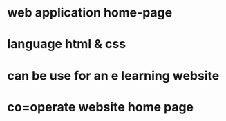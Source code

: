 # web application home-page
# language html & css
# can be use for an e learning website
# co=operate website home page
